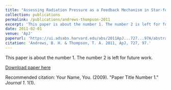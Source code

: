 ```yaml
---
title: "Assessing Radiation Pressure as a Feedback Mechanism in Star-forming Galaxies"
collection: publications
permalink: /publications/andrews-thompson-2011
excerpt: 'This paper is about the number 1. The number 2 is left for future work.'
date: 2011-02-01
venue: 'ApJ'
paperurl: 'https://ui.adsabs.harvard.edu/abs/2011ApJ...727...97A/abstract'
citation: 'Andrews, B. H. & Thompson, T. A. 2011, ApJ, 727, 97.'
---
```

This paper is about the number 1. The number 2 is left for future work.

[Download paper here](http://academicpages.github.io/files/paper1.pdf)

Recommended citation: Your Name, You. (2009). "Paper Title Number 1." <i>Journal 1</i>. 1(1).
